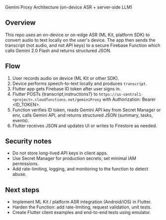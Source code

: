 Gemini Proxy Architecture (on-device ASR + server-side LLM)

Overview
--------
This repo uses an on-device or on-edge ASR (ML Kit, platform SDK) to convert audio to text locally on the user's device. The app then sends the transcript (not audio, and not API keys) to a secure Firebase Function which calls Gemini 2.0 Flash and returns structured JSON.

Flow
----
1. User records audio on device (ML Kit or other SDK).
2. Device performs speech-to-text locally and produces `transcript`.
3. Flutter app gets Firebase ID token after user signs in.
4. Flutter POSTs {transcript,instructions?} to `https://us-central1-<project>.cloudfunctions.net/geminiProxy` with Authorization: Bearer <ID_TOKEN>.
5. Function verifies ID token, reads Gemini API key from Secret Manager or env, calls Gemini API, and returns structured JSON (summary, tasks, events).
6. Flutter receives JSON and updates UI or writes to Firestore as needed.

Security notes
--------------
- Do not store long-lived API keys in client apps.
- Use Secret Manager for production secrets; set minimal IAM permissions.
- Add rate-limiting, logging, and monitoring to the function to detect abuse.

Next steps
----------
- Implement ML Kit / platform ASR integration (Android/iOS) in Flutter.
- Harden the Function: add rate-limiting, request validation, unit tests.
- Create Flutter client examples and end-to-end tests using emulator.
